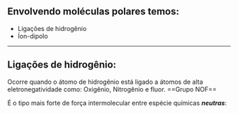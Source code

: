 ## Envolvendo moléculas polares temos:

- Ligações de hidrogênio
- Íon-dipolo

---
## Ligações de hidrogênio:

Ocorre quando o átomo de hidrogênio está ligado a átomos de alta eletronegatividade como: Oxigênio, Nitrogênio e fluor.
==Grupo NOF==

É o tipo mais forte de força intermolecular entre espécie químicas ***neutras***: 


